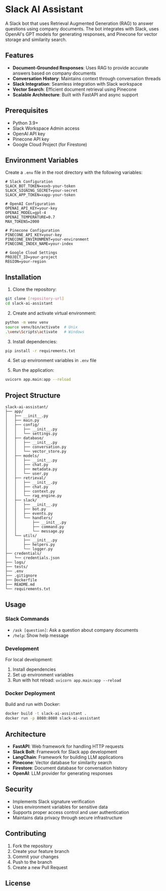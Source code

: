 # Slack AI Assistant

A Slack bot that uses Retrieval Augmented Generation (RAG) to answer questions using company documents. The bot integrates with Slack, uses OpenAI's GPT models for generating responses, and Pinecone for vector storage and similarity search.

## Features

- **Document-Grounded Responses**: Uses RAG to provide accurate answers based on company documents
- **Conversation History**: Maintains context through conversation threads
- **Slack Integration**: Seamless integration with Slack workspace
- **Vector Search**: Efficient document retrieval using Pinecone
- **Scalable Architecture**: Built with FastAPI and async support

## Prerequisites

- Python 3.9+
- Slack Workspace Admin access
- OpenAI API key
- Pinecone API key
- Google Cloud Project (for Firestore)

## Environment Variables

Create a `.env` file in the root directory with the following variables:

```env
# Slack Configuration
SLACK_BOT_TOKEN=xoxb-your-token
SLACK_SIGNING_SECRET=your-secret
SLACK_APP_TOKEN=xapp-your-token

# OpenAI Configuration
OPENAI_API_KEY=your-key
OPENAI_MODEL=gpt-4
OPENAI_TEMPERATURE=0.7
MAX_TOKENS=2000

# Pinecone Configuration
PINECONE_API_KEY=your-key
PINECONE_ENVIRONMENT=your-environment
PINECONE_INDEX_NAME=your-index

# Google Cloud Settings
PROJECT_ID=your-project
REGION=your-region
```

## Installation

1. Clone the repository:
```bash
git clone [repository-url]
cd slack-ai-assistant
```

2. Create and activate virtual environment:
```bash
python -m venv venv
source venv/bin/activate  # Unix
.\venv\Scripts\activate   # Windows
```

3. Install dependencies:
```bash
pip install -r requirements.txt
```

4. Set up environment variables in `.env` file

5. Run the application:
```bash
uvicorn app.main:app --reload
```

## Project Structure

```
slack-ai-assistant/
├── app/
│   ├── __init__.py
│   ├── main.py
│   ├── config/
│   │   ├── __init__.py
│   │   └── settings.py
│   ├── database/
│   │   ├── __init__.py
│   │   ├── conversation.py
│   │   └── vector_store.py
│   ├── models/
│   │   ├── __init__.py
│   │   ├── chat.py
│   │   ├── metadata.py
│   │   └── user.py
│   ├── retrieval/
│   │   ├── __init__.py
│   │   ├── chat.py
│   │   ├── context.py
│   │   └── rag_engine.py
│   ├── slack/
│   │   ├── __init__.py
│   │   ├── bot.py
│   │   ├── events.py
│   │   └── handlers/
│   │       ├── __init__.py
│   │       ├── command.py
│   │       └── message.py
│   └── utils/
│       ├── __init__.py
│       ├── helpers.py
│       └── logger.py
├── credentials/
│   └── credentials.json
├── logs/
├── tests/
├── .env
├── .gitignore
├── Dockerfile
├── README.md
└── requirements.txt
```

## Usage

### Slack Commands

- `/ask [question]`: Ask a question about company documents
- `/help`: Show help message

### Development

For local development:
1. Install dependencies
2. Set up environment variables
3. Run with hot reload: `uvicorn app.main:app --reload`

### Docker Deployment

Build and run with Docker:

```bash
docker build -t slack-ai-assistant .
docker run -p 8080:8080 slack-ai-assistant
```

## Architecture

- **FastAPI**: Web framework for handling HTTP requests
- **Slack Bolt**: Framework for Slack app development
- **LangChain**: Framework for building LLM applications
- **Pinecone**: Vector database for similarity search
- **Firestore**: Document database for conversation history
- **OpenAI**: LLM provider for generating responses

## Security

- Implements Slack signature verification
- Uses environment variables for sensitive data
- Supports proper access control and user authentication
- Maintains data privacy through secure infrastructure

## Contributing

1. Fork the repository
2. Create your feature branch
3. Commit your changes
4. Push to the branch
5. Create a new Pull Request

## License
